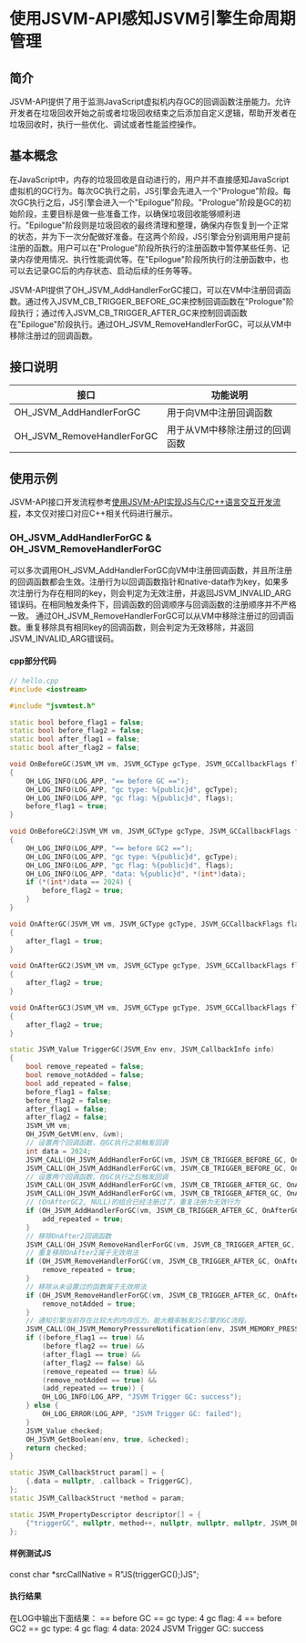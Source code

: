# 使用JSVM-API感知JSVM引擎生命周期管理

## 简介

JSVM-API提供了用于监测JavaScript虚拟机内存GC的回调函数注册能力。允许开发者在垃圾回收开始之前或者垃圾回收结束之后添加自定义逻辑，帮助开发者在垃圾回收时，执行一些优化、调试或者性能监控操作。

## 基本概念

在JavaScript中，内存的垃圾回收是自动进行的，用户并不直接感知JavaScript虚拟机的GC行为。每次GC执行之前，JS引擎会先进入一个"Prologue"阶段。每次GC执行之后，JS引擎会进入一个"Epilogue"阶段。"Prologue"阶段是GC的初始阶段，主要目标是做一些准备工作，以确保垃圾回收能够顺利进行。"Epilogue"阶段则是垃圾回收的最终清理和整理，确保内存恢复到一个正常的状态，并为下一次分配做好准备。在这两个阶段，JS引擎会分别调用用户提前注册的函数。用户可以在"Prologue"阶段所执行的注册函数中暂停某些任务、记录内存使用情况、执行性能调优等。在"Epilogue"阶段所执行的注册函数中，也可以去记录GC后的内存状态、启动后续的任务等等。

JSVM-API提供了OH_JSVM_AddHandlerForGC接口，可以在VM中注册回调函数。通过传入JSVM_CB_TRIGGER_BEFORE_GC来控制回调函数在"Prologue"阶段执行；通过传入JSVM_CB_TRIGGER_AFTER_GC来控制回调函数在"Epilogue"阶段执行。通过OH_JSVM_RemoveHandlerForGC，可以从VM中移除注册过的回调函数。

## 接口说明

| 接口                       | 功能说明                            |
|----------------------------|-------------------------------------|
| OH_JSVM_AddHandlerForGC         | 用于向VM中注册回调函数|
| OH_JSVM_RemoveHandlerForGC   | 用于从VM中移除注册过的回调函数|

## 使用示例

JSVM-API接口开发流程参考[使用JSVM-API实现JS与C/C++语言交互开发流程](use-jsvm-process.md)，本文仅对接口对应C++相关代码进行展示。

### OH_JSVM_AddHandlerForGC & OH_JSVM_RemoveHandlerForGC

可以多次调用OH_JSVM_AddHandlerForGC向VM中注册回调函数，并且所注册的回调函数都会生效。注册行为以回调函数指针和native-data作为key，如果多次注册行为存在相同的key，则会判定为无效注册，并返回JSVM_INVALID_ARG错误码。在相同触发条件下，回调函数的回调顺序与回调函数的注册顺序并不严格一致。
通过OH_JSVM_RemoveHandlerForGC可以从VM中移除注册过的回调函数。重复移除具有相同key的回调函数，则会判定为无效移除，并返回JSVM_INVALID_ARG错误码。

#### cpp部分代码

```cpp
// hello.cpp
#include <iostream>

#include "jsvmtest.h"

static bool before_flag1 = false;
static bool before_flag2 = false;
static bool after_flag1 = false;
static bool after_flag2 = false;

void OnBeforeGC(JSVM_VM vm, JSVM_GCType gcType, JSVM_GCCallbackFlags flags, void *data)
{
    OH_LOG_INFO(LOG_APP, "== before GC ==");
    OH_LOG_INFO(LOG_APP, "gc type: %{public}d", gcType);
    OH_LOG_INFO(LOG_APP, "gc flag: %{public}d", flags);
    before_flag1 = true;
}

void OnBeforeGC2(JSVM_VM vm, JSVM_GCType gcType, JSVM_GCCallbackFlags flags, void *data)
{
    OH_LOG_INFO(LOG_APP, "== before GC2 ==");
    OH_LOG_INFO(LOG_APP, "gc type: %{public}d", gcType);
    OH_LOG_INFO(LOG_APP, "gc flag: %{public}d", flags);
    OH_LOG_INFO(LOG_APP, "data: %{public}d", *(int*)data);
    if (*(int*)data == 2024) {
        before_flag2 = true;
    }
}

void OnAfterGC(JSVM_VM vm, JSVM_GCType gcType, JSVM_GCCallbackFlags flags, void *data)
{
    after_flag1 = true;
}

void OnAfterGC2(JSVM_VM vm, JSVM_GCType gcType, JSVM_GCCallbackFlags flags, void *data)
{
    after_flag2 = true;
}

void OnAfterGC3(JSVM_VM vm, JSVM_GCType gcType, JSVM_GCCallbackFlags flags, void *data)
{
    after_flag2 = true;
}

static JSVM_Value TriggerGC(JSVM_Env env, JSVM_CallbackInfo info)
{
    bool remove_repeated = false;
    bool remove_notAdded = false;
    bool add_repeated = false;
    before_flag1 = false;
    before_flag2 = false;
    after_flag1 = false;
    after_flag2 = false;
    JSVM_VM vm;
    OH_JSVM_GetVM(env, &vm);
    // 设置两个回调函数，在GC执行之前触发回调
    int data = 2024;
    JSVM_CALL(OH_JSVM_AddHandlerForGC(vm, JSVM_CB_TRIGGER_BEFORE_GC, OnBeforeGC, JSVM_GC_TYPE_ALL, NULL));
    JSVM_CALL(OH_JSVM_AddHandlerForGC(vm, JSVM_CB_TRIGGER_BEFORE_GC, OnBeforeGC2, JSVM_GC_TYPE_ALL, (void*)(&data)));
    // 设置两个回调函数，在GC执行之后触发回调
    JSVM_CALL(OH_JSVM_AddHandlerForGC(vm, JSVM_CB_TRIGGER_AFTER_GC, OnAfterGC, JSVM_GC_TYPE_ALL, NULL));
    JSVM_CALL(OH_JSVM_AddHandlerForGC(vm, JSVM_CB_TRIGGER_AFTER_GC, OnAfterGC2, JSVM_GC_TYPE_ALL, NULL));
    // (OnAfterGC2, NULL)的组合已经注册过了，重复注册为无效行为
    if (OH_JSVM_AddHandlerForGC(vm, JSVM_CB_TRIGGER_AFTER_GC, OnAfterGC2, JSVM_GC_TYPE_ALL, NULL) == JSVM_INVALID_ARG) {
        add_repeated = true;
    }
    // 移除OnAfter2回调函数
    JSVM_CALL(OH_JSVM_RemoveHandlerForGC(vm, JSVM_CB_TRIGGER_AFTER_GC, OnAfterGC2, NULL));
    // 重复移除OnAfter2属于无效用法
    if (OH_JSVM_RemoveHandlerForGC(vm, JSVM_CB_TRIGGER_AFTER_GC, OnAfterGC2, new int(12)) == JSVM_INVALID_ARG) {
        remove_repeated = true;
    }
    // 移除从未设置过的函数属于无效用法
    if (OH_JSVM_RemoveHandlerForGC(vm, JSVM_CB_TRIGGER_AFTER_GC, OnAfterGC3, NULL) == JSVM_INVALID_ARG) {
        remove_notAdded = true;
    }
    // 通知引擎当前存在比较大的内存压力，能大概率触发JS引擎的GC流程。
    JSVM_CALL(OH_JSVM_MemoryPressureNotification(env, JSVM_MEMORY_PRESSURE_LEVEL_CRITICAL));
    if ((before_flag1 == true) &&
        (before_flag2 == true) &&
        (after_flag1 == true) &&
        (after_flag2 == false) &&
        (remove_repeated == true) &&
        (remove_notAdded == true) &&
        (add_repeated == true)) {
        OH_LOG_INFO(LOG_APP, "JSVM Trigger GC: success");
    } else {
        OH_LOG_ERROR(LOG_APP, "JSVM Trigger GC: failed");
    }
    JSVM_Value checked;
    OH_JSVM_GetBoolean(env, true, &checked);
    return checked;
}

static JSVM_CallbackStruct param[] = {
    {.data = nullptr, .callback = TriggerGC},
};
static JSVM_CallbackStruct *method = param;

static JSVM_PropertyDescriptor descriptor[] = {
    {"triggerGC", nullptr, method++, nullptr, nullptr, nullptr, JSVM_DEFAULT},
};
```
#### 样例测试JS
const char *srcCallNative = R"JS(triggerGC();)JS";

#### 执行结果
在LOG中输出下面结果：
== before GC ==
gc type: 4
gc flag: 4
== before GC2 ==
gc type: 4
gc flag: 4
data: 2024
JSVM Trigger GC: success
